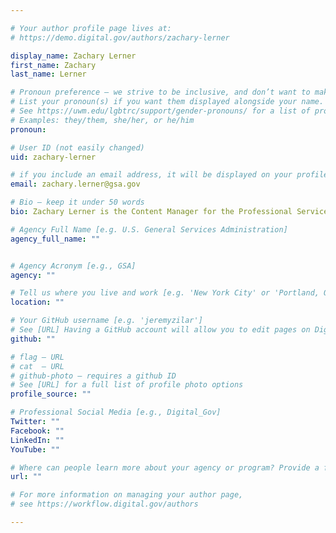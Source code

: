 ```yaml
---

# Your author profile page lives at:
# https://demo.digital.gov/authors/zachary-lerner

display_name: Zachary Lerner
first_name: Zachary
last_name: Lerner

# Pronoun preference — we strive to be inclusive, and don’t want to make assumptions on a person’s first name (be it a gender-neutral name, or is one more common in languages other than English). Learn more http://www.MyPronouns.org
# List your pronoun(s) if you want them displayed alongside your name. Leave it blank and we'll use just your name.
# See https://uwm.edu/lgbtrc/support/gender-pronouns/ for a list of pronouns
# Examples: they/them, she/her, or he/him
pronoun:

# User ID (not easily changed)
uid: zachary-lerner

# if you include an email address, it will be displayed on your profile page
email: zachary.lerner@gsa.gov

# Bio — keep it under 50 words
bio: Zachary Lerner is the Content Manager for the Professional Services Hallway on the Acquisition Gateway and has been in that role since August 2014. Zachary joined U.S. General Services Administration’s Federal Acquisition Service in July 2009, and has previously worked as a project manager with an emphasis on sustainability and mobility projects within GSA’s Northeast and Caribbean in New York City. He is still involved with national sustainability initiatives in his new role in GSA’s Northwest/Arctic Region.

# Agency Full Name [e.g. U.S. General Services Administration]
agency_full_name: ""


# Agency Acronym [e.g., GSA]
agency: ""

# Tell us where you live and work [e.g. 'New York City' or 'Portland, OR']
location: ""

# Your GitHub username [e.g. 'jeremyzilar']
# See [URL] Having a GitHub account will allow you to edit pages on DigitalGov. The image used in your GitHub account can also be used to populate your digital.gov profile photo.
github: ""

# flag — URL
# cat  — URL
# github-photo — requires a github ID
# See [URL] for a full list of profile photo options
profile_source: ""

# Professional Social Media [e.g., Digital_Gov]
Twitter: ""
Facebook: ""
LinkedIn: ""
YouTube: ""

# Where can people learn more about your agency or program? Provide a full URL [e.g. 'https://www.example.gov/']
url: ""

# For more information on managing your author page,
# see https://workflow.digital.gov/authors

---
```

